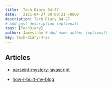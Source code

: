 ```yaml
---
title:  Tech Diary 04-27
date:   2121-04-27 00:00:21 +0800
description: Tech Diary 04-27
# Add post description (optional)
tags: [TechDiary]
author: Jameslahm # Add name author (optional)
key: tech-diary-4-27
---
```


## Articles

- [parseint-mystery-javascript](https://dmitripavlutin.com/parseint-mystery-javascript/)

- [how-i-built-my-blog](https://www.joshwcomeau.com/blog/how-i-built-my-blog/)
